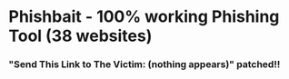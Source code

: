 # Phishbait - 100% working Phishing Tool (38 websites)
### "Send This Link to The Victim: (nothing appears)" patched!!

